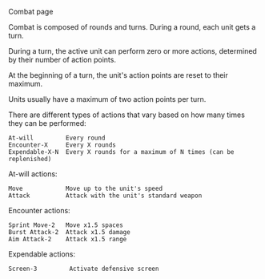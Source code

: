 Combat page

Combat is composed of rounds and turns.  During a round, each unit gets a turn.

During a turn, the active unit can perform zero or more actions, determined by their number of action points.

At the beginning of a turn, the unit's action points are reset to their maximum.

Units usually have a maximum of two action points per turn.

There are different types of actions that vary based on how many times they can be performed:

    At-will         Every round
    Encounter-X     Every X rounds
    Expendable-X-N  Every X rounds for a maximum of N times (can be replenished)

At-will actions:

    Move            Move up to the unit's speed
    Attack          Attack with the unit's standard weapon

Encounter actions:

    Sprint Move-2   Move x1.5 spaces
    Burst Attack-2  Attack x1.5 damage
    Aim Attack-2    Attack x1.5 range

Expendable actions:

    Screen-3         Activate defensive screen
